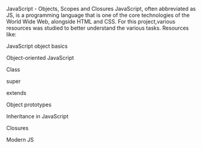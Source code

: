 JavaScript - Objects, Scopes and Closures
JavaScript, often abbreviated as JS, is a programming language that is one of the core technologies of the World Wide Web, alongside HTML and CSS.
For this project,various resources was studied to better understand the various tasks. Resources like:

JavaScript object basics

Object-oriented JavaScript

Class

super

extends

Object prototypes

Inheritance in JavaScript

Closures

Modern JS
